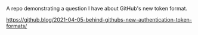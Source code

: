 A repo demonstrating a question I have about GitHub's new token format.

https://github.blog/2021-04-05-behind-githubs-new-authentication-token-formats/
